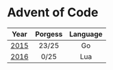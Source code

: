 # Advent of Code

|Year                                 |Porgess|Language|
|:-----------------------------------:|:-----:|:------:|
|[2015](https://adventofcode.com/2015)|23/25  |Go      |
|[2016](https://adventofcode.com/2016)|0/25   |Lua     |

